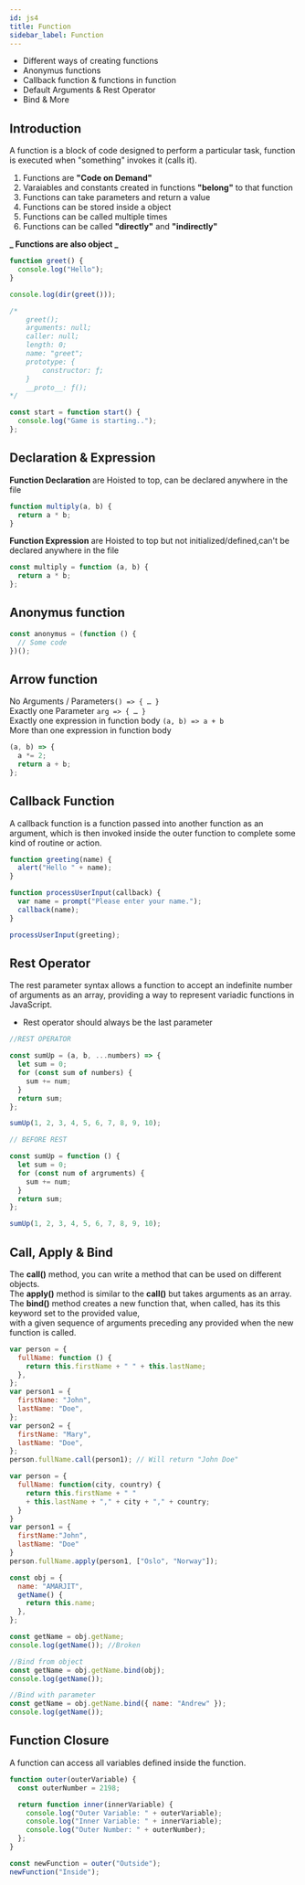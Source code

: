 ```yaml
---
id: js4
title: Function
sidebar_label: Function 
---
```

- Different ways of creating functions
- Anonymus functions
- Callback function & functions in function
- Default Arguments & Rest Operator
- Bind & More

## Introduction
A function is a block of code designed to perform a particular task, function is executed when "something" invokes it (calls it).

1. Functions are **"Code on Demand"**<br/>
2. Varaiables and constants created in functions **"belong"** to that function<br/>
3. Functions can take parameters and return a value<br/>
4. Functions can be stored inside a object<br/>
5. Functions can be called multiple times<br/>
6. Functions can be called **"directly"** and **"indirectly"**<br/>

**_ Functions are also object _**

```js title="Function"
function greet() {
  console.log("Hello");
}

console.log(dir(greet()));

/*
    greet();
    arguments: null;
    caller: null;
    length: 0;
    name: "greet";
    prototype: {
        constructor: ƒ;
    }
    __proto__: ƒ();
*/
```
```js title="Functions can also be stored in varaible"
const start = function start() {
  console.log("Game is starting..");
};
```

## Declaration & Expression

**Function Declaration** are Hoisted to top, can be declared anywhere in the file

```js title="Declaration"
function multiply(a, b) {
  return a * b;
}
```

**Function Expression** are Hoisted to top but not initialized/defined,can't be declared anywhere in the file

```js title="Expression"
const multiply = function (a, b) {
  return a * b;
};
```

## Anonymus function
```js title="Anonymus function"
const anonymus = (function () {
  // Some code
})();
```

## Arrow function

No Arguments / Parameters`() => { … }`<br/>
Exactly one Parameter `arg => { … }`<br/>
Exactly one expression in function body `(a, b) => a + b`<br/>
More than one expression in function body<br/>

```js title="Arrow function"
(a, b) => {
  a *= 2;
  return a + b;
};
```

## Callback Function

A callback function is a function passed into another function as an argument, which is then invoked inside the outer function to complete some kind of routine or action.

```js title="Callback Function"
function greeting(name) {
  alert("Hello " + name);
}

function processUserInput(callback) {
  var name = prompt("Please enter your name.");
  callback(name);
}

processUserInput(greeting);
```

## Rest Operator

The rest parameter syntax allows a function to accept an indefinite number of arguments as an array, providing a way to represent variadic functions in JavaScript.

- Rest operator should always be the last parameter

```js title="Rest Operator"
//REST OPERATOR

const sumUp = (a, b, ...numbers) => {
  let sum = 0;
  for (const sum of numbers) {
    sum += num;
  }
  return sum;
};

sumUp(1, 2, 3, 4, 5, 6, 7, 8, 9, 10);
```

```js
// BEFORE REST

const sumUp = function () {
  let sum = 0;
  for (const num of argruments) {
    sum += num;
  }
  return sum;
};

sumUp(1, 2, 3, 4, 5, 6, 7, 8, 9, 10);
```

## Call, Apply & Bind


The **call()** method, you can write a method that can be used on different objects.<br/>
The **apply()** method is similar to the **call()** but takes arguments as an array.<br/>
The **bind()** method creates a new function that, when called, has its this keyword set to the provided value,<br/>
with a given sequence of arguments preceding any provided when the new function is called.


```js title="Call"
var person = {
  fullName: function () {
    return this.firstName + " " + this.lastName;
  },
};
var person1 = {
  firstName: "John",
  lastName: "Doe",
};
var person2 = {
  firstName: "Mary",
  lastName: "Doe",
};
person.fullName.call(person1); // Will return "John Doe"
```

```js title="Apply"
var person = {
  fullName: function(city, country) {
    return this.firstName + " " 
    + this.lastName + "," + city + "," + country;
  }
}
var person1 = {
  firstName:"John",
  lastName: "Doe"
}
person.fullName.apply(person1, ["Oslo", "Norway"]);
```

```js title="Bind"
const obj = {
  name: "AMARJIT",
  getName() {
    return this.name;
  },
};

const getName = obj.getName;
console.log(getName()); //Broken

//Bind from object
const getName = obj.getName.bind(obj);
console.log(getName());

//Bind with parameter
const getName = obj.getName.bind({ name: "Andrew" });
console.log(getName());
```

## Function Closure

A function can access all variables defined inside the function.

```js title="Function Closure"
function outer(outerVariable) {
  const outerNumber = 2198;

  return function inner(innerVariable) {
    console.log("Outer Variable: " + outerVariable);
    console.log("Inner Variable: " + innerVariable);
    console.log("Outer Number: " + outerNumber);
  };
}

const newFunction = outer("Outside");
newFunction("Inside");
```
